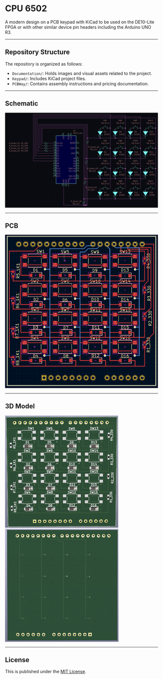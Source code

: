 # CPU 6502

A modern design on a PCB keypad with KiCad to be used on the DE10-Lite FPGA or with other similar device pin headers including the Arduino UNO R3.

---

## Repository Structure
The repository is organized as follows:

- `Documentation/`: Holds images and visual assets related to the project.
- `Keypad/`: Includes KiCad project files.
- `PCBWay/`: Contains assembly instructions and pricing documentation.

---

## Schematic

![alt text](Documentation/Schematic.png) 

---

## PCB

![alt text](Documentation/PCB.png) 

---

## 3D Model

![alt text](Documentation/Front-3D.png) 
![alt text](Documentation/Back-3D.png) 

---

## License
This is published under the [MIT License](https://opensource.org/licenses/MIT).
